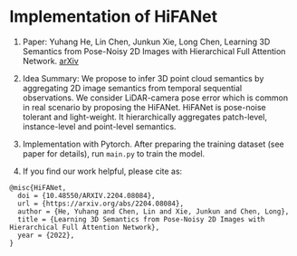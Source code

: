 # Implementation of HiFANet

1. Paper: Yuhang He, Lin Chen, Junkun Xie, Long Chen, Learning 3D Semantics from Pose-Noisy 2D Images with Hierarchical Full Attention Network.
[arXiv](https://arxiv.org/abs/2204.08084) 

2. Idea Summary: We propose to infer 3D point cloud semantics by aggregating 2D image semantics from temporal sequential observations. We consider LiDAR-camera pose
error which is common in real scenario by proposing the HiFANet. HiFANet is pose-noise tolerant and light-weight. It hierarchically aggregates
patch-level, instance-level and point-level semantics.

3. Implementation with Pytorch. After preparing the training dataset (see paper for details), run `main.py` to train the model.

4. If you find our work helpful, please cite as:  

```
@misc{HiFANet,
  doi = {10.48550/ARXIV.2204.08084},
  url = {https://arxiv.org/abs/2204.08084},
  author = {He, Yuhang and Chen, Lin and Xie, Junkun and Chen, Long},
  title = {Learning 3D Semantics from Pose-Noisy 2D Images with Hierarchical Full Attention Network},
  year = {2022},
}
```

